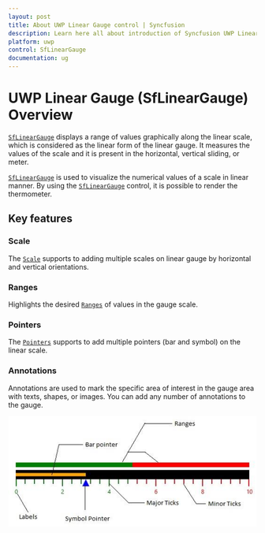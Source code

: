 ```yaml
---
layout: post
title: About UWP Linear Gauge control | Syncfusion
description: Learn here all about introduction of Syncfusion UWP Linear Gauge (SfLinearGauge) control, its elements and more.
platform: uwp
control: SfLinearGauge
documentation: ug
---
```

# UWP Linear Gauge (SfLinearGauge) Overview

[`SfLinearGauge`](https://help.syncfusion.com/cr/uwp/Syncfusion.UI.Xaml.Gauges.SfLinearGauge.html)  displays a range of values graphically along the linear scale, which is considered as the linear form of the linear gauge. It measures the values of the scale and it is present in the horizontal, vertical sliding, or meter.

[`SfLinearGauge`](https://help.syncfusion.com/cr/uwp/Syncfusion.UI.Xaml.Gauges.SfLinearGauge.html)  is used to visualize the numerical values of a scale in linear manner. By using the [`SfLinearGauge`](https://help.syncfusion.com/cr/uwp/Syncfusion.UI.Xaml.Gauges.SfLinearGauge.html)  control, it is possible to render the thermometer.

## Key features

### Scale

The [`Scale`](https://help.syncfusion.com/uwp/sflineargauge/scale)  supports to adding multiple scales on linear gauge by horizontal and vertical orientations.

### Ranges

Highlights the desired [`Ranges`](https://help.syncfusion.com/uwp/sflineargauge/ranges)   of values in the gauge scale.

### Pointers

The [`Pointers`](https://help.syncfusion.com/uwp/sflineargauge/pointers)  supports  to add multiple pointers (bar and symbol) on the linear scale.

### Annotations

Annotations are used to mark the specific area of interest in the gauge area with texts, shapes, or images. You can add any number of annotations to the gauge.


![Overview_img1](Overview_images/Overview_img1.jpeg)


